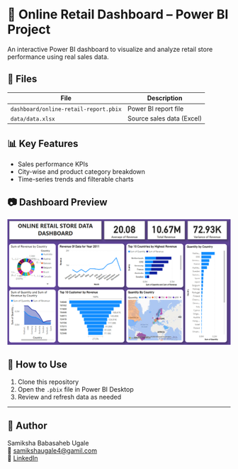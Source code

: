 # 🛒 Online Retail Dashboard – Power BI Project

An interactive Power BI dashboard to visualize and analyze retail store performance using real sales data.

## 📁 Files

| File                             | Description                         |
|----------------------------------|-------------------------------------|
| `dashboard/online-retail-report.pbix` | Power BI report file              |
| `data/data.xlsx`                      | Source sales data (Excel)        |

## 📊 Key Features

- Sales performance KPIs
- City-wise and product category breakdown
- Time-series trends and filterable charts

## 📷 Dashboard Preview

![Dashboard Preview](Screenshots/dashboard-preview.png)

## 📌 How to Use

1. Clone this repository
2. Open the `.pbix` file in Power BI Desktop
3. Review and refresh data as needed

---

## 👤 Author

Samiksha Babasaheb Ugale  
📧 samikshaugale4@gamil.com  
🔗 [LinkedIn](https://linkedin.com/in/samiksha-ugale)
